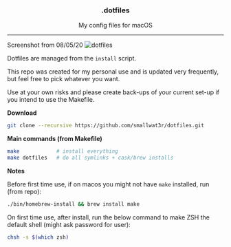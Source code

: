 <h3 align="center">.dotfiles</h3>
<p align="center">My config files for macOS</p>

---

Screenshot from 08/05/20
![dotfiles](https://i.imgur.com/Cw2pObi.png)

Dotfiles are managed from the `install` script.  

This repo was created for my personal use and is updated very
frequently, but feel free to pick whatever you want.  

Use at your own risks and please create back-ups of your current
set-up if you intend to use the Makefile.  

**Download**  
```sh
git clone --recursive https://github.com/smallwat3r/dotfiles.git
```

**Main commands (from Makefile)**
```sh
make            # install everything
make dotfiles   # do all symlinks + cask/brew installs
```

**Notes**

Before first time use, if on macos you might not have `make`
installed, run (from repo):  
```sh
./bin/homebrew-install && brew install make
```

On first time use, after install, run the below command to make
ZSH the default shell (might ask password for user):  
```sh
chsh -s $(which zsh)
```
